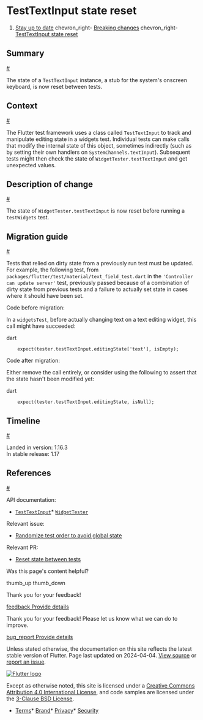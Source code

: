 TestTextInput state reset
=========================

1. [Stay up to date](/release) chevron\_right- [Breaking changes](/release/breaking-changes) chevron\_right- [TestTextInput state reset](/release/breaking-changes/test-text-input)

Summary
-------

[#](#summary)

The state of a `TestTextInput` instance, a stub for the system's onscreen keyboard, is now reset between tests.

Context
-------

[#](#context)

The Flutter test framework uses a class called `TestTextInput` to track and manipulate editing state in a widgets test. Individual tests can make calls that modify the internal state of this object, sometimes indirectly (such as by setting their own handlers on `SystemChannels.textInput`). Subsequent tests might then check the state of `WidgetTester.testTextInput` and get unexpected values.

Description of change
---------------------

[#](#description-of-change)

The state of `WidgetTester.testTextInput` is now reset before running a `testWidgets` test.

Migration guide
---------------

[#](#migration-guide)

Tests that relied on dirty state from a previously run test must be updated. For example, the following test, from `packages/flutter/test/material/text_field_test.dart` in the `'Controller can update server'` test, previously passed because of a combination of dirty state from previous tests and a failure to actually set state in cases where it should have been set.

Code before migration:

In a `widgetsTest`, before actually changing text on a text editing widget, this call might have succeeded:

dart

```
    expect(tester.testTextInput.editingState['text'], isEmpty);
```

Code after migration:

Either remove the call entirely, or consider using the following to assert that the state hasn't been modified yet:

dart

```
    expect(tester.testTextInput.editingState, isNull);
```

Timeline
--------

[#](#timeline)

Landed in version: 1.16.3  
 In stable release: 1.17

References
----------

[#](#references)

API documentation:

* [`TestTextInput`](https://api.flutter.dev/flutter/flutter_test/TestTextInput-class.html)* [`WidgetTester`](https://api.flutter.dev/flutter/flutter_test/WidgetTester-class.html)

Relevant issue:

* [Randomize test order to avoid global state](https://github.com/flutter/flutter/issues/47233)

Relevant PR:

* [Reset state between tests](https://github.com/flutter/flutter/pull/47464)

Was this page's content helpful?

thumb\_up thumb\_down

Thank you for your feedback!

 [feedback Provide details](https://github.com/flutter/website/issues/new?template=1_page_issue.yml&&page-url=https://docs.flutter.dev/release/breaking-changes/test-text-input/&page-source=https://github.com/flutter/website/tree/main/src/content/release/breaking-changes/test-text-input.md)

Thank you for your feedback! Please let us know what we can do to improve.

 [bug\_report Provide details](https://github.com/flutter/website/issues/new?template=1_page_issue.yml&&page-url=https://docs.flutter.dev/release/breaking-changes/test-text-input/&page-source=https://github.com/flutter/website/tree/main/src/content/release/breaking-changes/test-text-input.md)

Unless stated otherwise, the documentation on this site reflects the latest stable version of Flutter. Page last updated on 2024-04-04. [View source](https://github.com/flutter/website/tree/main/src/content/release/breaking-changes/test-text-input.md) or [report an issue](https://github.com/flutter/website/issues/new?template=1_page_issue.yml&&page-url=https://docs.flutter.dev/release/breaking-changes/test-text-input/&page-source=https://github.com/flutter/website/tree/main/src/content/release/breaking-changes/test-text-input.md "Report an issue with this page").

[![Flutter logo](/assets/images/branding/flutter/logo+text/horizontal/white.svg)](https://flutter.dev)

Except as otherwise noted, this site is licensed under a [Creative Commons Attribution 4.0 International License](https://creativecommons.org/licenses/by/4.0/), and code samples are licensed under the [3-Clause BSD License](https://opensource.org/licenses/BSD-3-Clause).

* [Terms](/tos "Terms of use")* [Brand](/brand "Brand usage guidelines")* [Privacy](https://policies.google.com/privacy "Privacy policy")* [Security](/security "Security philosophy and practices")

   